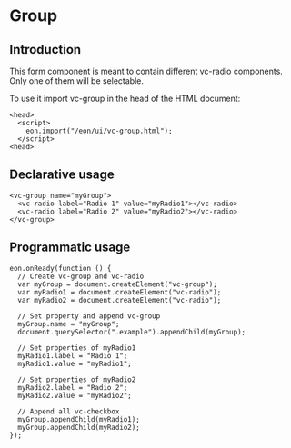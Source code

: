 # Group

## Introduction
This form component is meant to contain different vc-radio components. Only one of them will be selectable.

To use it import vc-group in the head of the HTML document:
``` [html]
<head>
  <script>
    eon.import("/eon/ui/vc-group.html");
  </script>
<head>
```

## Declarative usage
``` [html]
<vc-group name="myGroup">
  <vc-radio label="Radio 1" value="myRadio1"></vc-radio>
  <vc-radio label="Radio 2" value="myRadio2"></vc-radio>
</vc-group>
```

## Programmatic usage
``` [javascript]
eon.onReady(function () {
  // Create vc-group and vc-radio 
  var myGroup = document.createElement("vc-group");
  var myRadio1 = document.createElement("vc-radio");
  var myRadio2 = document.createElement("vc-radio");

  // Set property and append vc-group
  myGroup.name = "myGroup";
  document.querySelector(".example").appendChild(myGroup);

  // Set properties of myRadio1
  myRadio1.label = "Radio 1";
  myRadio1.value = "myRadio1";
      
  // Set properties of myRadio2
  myRadio2.label = "Radio 2";
  myRadio2.value = "myRadio2";

  // Append all vc-checkbox
  myGroup.appendChild(myRadio1);
  myGroup.appendChild(myRadio2);
});
```
